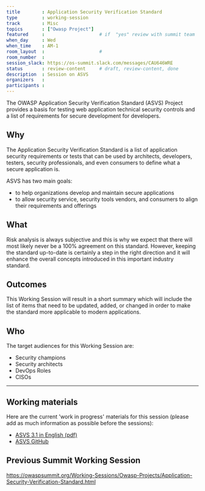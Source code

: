 ```yaml
---
title        : Application Security Verification Standard
type         : working-session
track        : Misc
topics       : ["Owasp Project"]
featured     :                    # if  "yes" review with summit team
when_day     : Wed
when_time    : AM-1
room_layout  :                    #
room_number  :
session_slack: https://os-summit.slack.com/messages/CAU646WRE
status       : review-content     # draft, review-content, done
description  : Session on ASVS
organizers   :
participants :
---
```


The OWASP Application Security Verification Standard (ASVS) Project provides a basis for testing web application technical security controls and a list of requirements for secure development for developers.

## Why

The Application Security Verification Standard is a list of application security requirements
or tests that can be used by architects, developers, testers, security professionals, and even
consumers to define what a secure application is.

ASVS has two main goals:
- to help organizations develop and maintain secure applications
- to allow security service, security tools vendors, and consumers to align their requirements and offerings

## What

Risk analysis is always subjective and this is why we expect that there will most likely never be a 100% agreement on this standard. However, keeping the standard up-to-date is certainly a step in the right direction and it will enhance the overall concepts introduced in this important industry standard.

## Outcomes

This Working Session will result in a short summary which will include the list of items that need to be updated, added, or changed in order to make the standard more applicable to modern applications.

## Who

The target audiences for this Working Session are:
- Security champions
- Security architects
- DevOps Roles
- CISOs

---

## Working materials

Here are the current 'work in progress' materials for this session (please add as much information as possible before the sessions):
- <a href="https://github.com/OWASP/ASVS/raw/master/OWASP%20Application%20Security%20Verification%20Standard%203.1.pdf">ASVS 3.1 in English (pdf)</a>
- <a href="https://github.com/OWASP/ASVS">ASVS GitHub</a>


## Previous Summit Working Session

https://owaspsummit.org/Working-Sessions/Owasp-Projects/Application-Security-Verification-Standard.html
